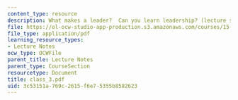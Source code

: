 ```yaml
---
content_type: resource
description: What makes a leader?  Can you learn leadership? (lecture slides)
file: https://ol-ocw-studio-app-production.s3.amazonaws.com/courses/15-969-dynamic-leadership-using-improvisation-in-business-fall-2004/3c53151a769c2615f6e75355b8582623_class_3.pdf
file_type: application/pdf
learning_resource_types:
- Lecture Notes
ocw_type: OCWFile
parent_title: Lecture Notes
parent_type: CourseSection
resourcetype: Document
title: class_3.pdf
uid: 3c53151a-769c-2615-f6e7-5355b8582623
---
```

